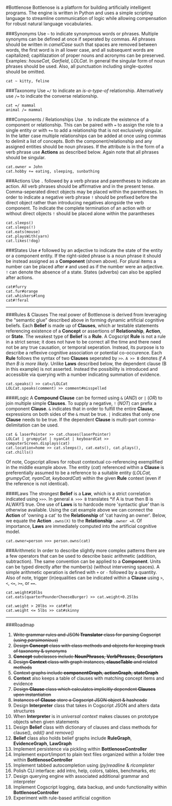 #Bottlenose
Bottlenose is a platform for building artificially intelligent programs. The engine is written in Python and uses a simple scripting language to streamline communication of logic while allowing compensation for robust natural language vocabularies.

###Synonyms
Use `~` to indicate synonymous words or phrases. Multiple synonyms can be defined at once if seperated by commas. All phrases should be written in *camelCase* such that spaces are removed between words, the first word is in all lower case, and all subsequent words are capitalized; capitilazation of proper nouns and acronyms can be preserved. Examples: *houseCat*, *Garfield*, *LOLCat*. In general the singular form of noun phrases should be used. Also, all punctuation including single-quotes should be omitted.
```
cat ~ kitty, feline
```

###Taxonomy
Use `=/` to indicate an *is-a-type-of* relationship. Alternatively use `/=` to indicate the converse relationship. 
```
cat =/ mammal
animal /= mammal
```

###Components / Relationships
Use `.` to indicate the existence of a component or relationship. This can be paired with `=` to assign the role to a single entity or with `+=` to add a relationship that is not exclusively singular. In the latter case multiple relationships can be added at once using commas to delimit a list of concepts. Both the component/relationship and any assigned entities should be noun phrases. If the attribute is in the form of a verb phrase use **Actions** as described below. Again note that all phrases should be singular.
```
cat.owner = John
cat.hobby += eating, sleeping, sunbathing
```

###Actions
Use `.` followed by a verb phrase and parentheses to indicate an action. All verb phrases should be affirmative and in the present tense. Comma-seperated direct objects may be placed within the parentheses. In order to indicate a negative verb phrase `!` should be prefixed before the direct object rather than introducing negatives alongside the verb component. To indicate the complete termination of an action with or without direct objects `!` should be placed alone within the parantheses
```
cat.sleeps()
cat.sleeps(!)
cat.eats(mouse)
cat.playsWith(yarn)
cat.likes(!dog)
```

###States
Use `#` followed by an adjective to indicate the state of the entity or a component entity. If the right-sided phrase is a noun phrase it should be instead assigned as a **Component** (shown above). For plural items a number can be placed after `#` and used as if the number were an adjective. `!` can denote the absence of a state. States (adverbs) can also be applied after actions.
```
cat#furry
cat.fur#orange
cat.whiskers#long
cat#!feral
```

---
###Rules & Clauses
The real power of Bottlenose is derived from leveraging the "semantic glue" described above in forming dynamic artificial cognitive beliefs. Each **Belief** is made up of **Clauses**, which ar testable statements referencing existence of a **Concept** or assertions of **Relationship**, **Action**, or **State**. The weakest type of **Belief** is a **Rule**. A Cogscript **Rule** is not a rule in a  strict sense; it does not have to be correct all the time and there need not be any true causation, or temporal seperation. Instead, its purpose is to describe a reflexive cognitive association or potential co-occurence. Each **Rule** follows the syntax of two **Clauses** seperated by `>>`. `A >> B` denotes *if A then B is more likely*. Unlike **Laws** described below, the dependent clause (B in this example) is not asserted. Instead the possibility is introduced and accessible via querying with a number indicating summation of evidence.
```
cat.speaks() >> cat=/LOLCat
LOLCat.speaks(comment) >> comment#misspelled
```

####Logic
A **Compound Clause** can be formed using `&` (*AND*) or `|` (*OR*) to join multiple simple **Clauses**. To supply a negative, `!` (*NOT*) can prefix a component **Clause**. `&` indicates that in order to fulfill the entire **Clause**, expressions on both sides of the `&` must be true. `|` indicates that only one **Clause** needs to be true. If the dependent **Clause** is multi-part comma-delimitation can be used.
```
cat & laserPointer >> cat.chases(laserPointer)
LOLCat | grumpyCat | nyanCat | keyboardCat >> computerScreen.displays(cat)
cat.location=home >> cat.sleeps(), cat.eats(), cat.plays(), cat.chills()
```

Of note, Cogscript allows for robust contextual co-referencing exemplified in the middle example above. The entity (*cat*) referenced within a **Clause** is preferentially assumed to be a reference to a suitable entity (*LOLCat, grumpyCat, nyanCat, keyboardCat*) within the given **Rule** context (even if the reference is not identical).

####Laws
The strongest **Belief** is a **Law**, which is a strict correlation indicated using `>>>`. In general `A >>> B` translates *if A is true then B is ALWAYS true. One use of **Laws** is to hardcode more 'syntactic glue' than is otherwise available. Using the cat example above we can connect the **Action** of 'owning a cat' to the **Relationship** of 'cat having an owner'. Below, we equate the **Action** `.owns(X)` to the **Relationship** `.owner =X`. Of importance, **Laws** are immediately computed into the artificial cognitive model. 
```
cat.owner=person >>> person.owns(cat)
```

###Arithmetic
In order to describe slightly more complex patterns there are a few operators that can be used to describe basic arithmetic (addition, subtraction). The same convention can be applied to a **Component**. Units can be typed directly after the number(s) (without intervening spaces). A simple arithmetic operation is defined with `+` or `-` followed by a quantity. Also of note, trigger (in)equalities can be indicated within a **Clause** using `>`, `<`, `<=`, `>=`, or `==`. 
```
cat.weight#10lbs
cat.eats(quarterPounderCheeseBurger) >> cat.weight+0.25lbs

cat.weight > 20lbs >> cat#fat
cat.weight <= 5lbs >> cat#skinny
```

---
###Roadmap

1. ~~Write grammar rules and JSON **Translator** class for parsing Cogscript (using *parsimonious*)~~
2. ~~Design **Concept** class with class methods and objects for keeping track of taxonomy & synonyms~~
3. ~~**Concept** subclasses include **NounPhrases**, **VerbPhrases**, **Descriptors**~~
4. ~~Design **Context** class with graph instances, **clauseTable** and related methods~~
5. ~~Context graphs include **componentGraph**, **actionGraph**, **stateGraph**~~
6. **Context** also keeps a table of clauses with matching concept items and evidence
7. ~~Design **Clause** class which calculates implicitly dependent **Clauses** upon instantiation~~
8. ~~Instances of **Clause** store a Cogscript JSON object & hashcode~~
9. Design **Interpreter** class that takes in Cogscript JSON and alters data structures
10. When **Interpreter** is in *universal context* makes clauses on prototype objects when given statements
11. Design **Belief** class with dictionary of clauses and class methods for clause(), *add()* and *remove()*
12. **Belief** class also holds belief graphs include **RuleGraph**, **EvidenceGraph**, **LawGraph**
13. Implement persistence via pickling within **BottlenoseController**
14. Implement export/import to plain text files organized within a folder tree within **BottlenoseController**
15. Implement tabbed autocompletion using *(py)readline* & *rlcompleter*
16. Polish CLI interface: add intro, help, colors, tables, benchmarks, etc
17. Design querying engine with associated additional grammar and interpreter 
18. Implement Cogscript logging, data backup, and undo functionality within **BottlenoseController**
19. Experiment with rule-based artificial cognition